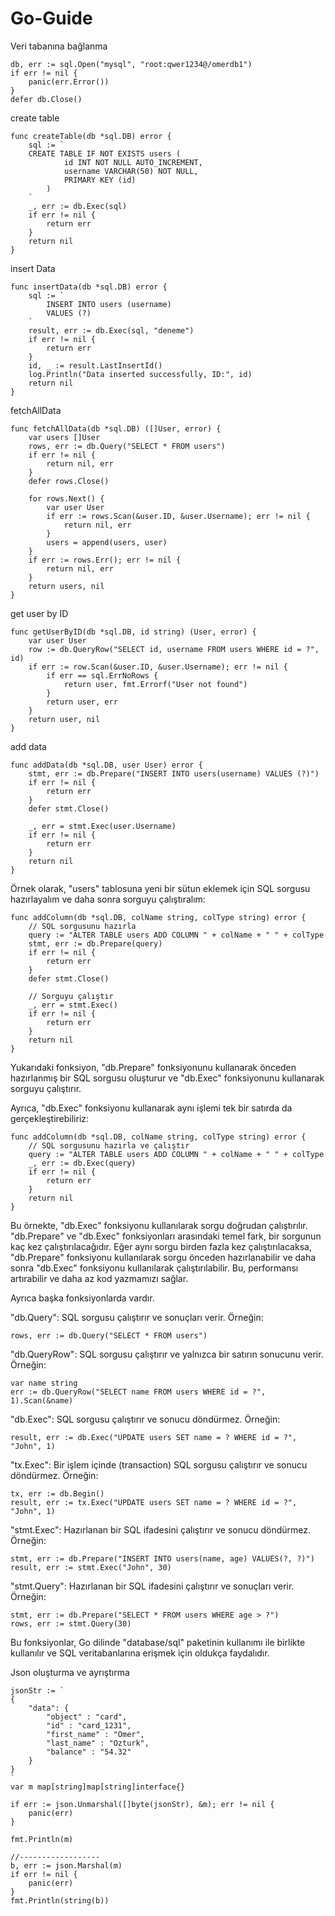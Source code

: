 # Go-Guide

Veri tabanına bağlanma

```
db, err := sql.Open("mysql", "root:qwer1234@/omerdb1")
if err != nil {
    panic(err.Error())
}
defer db.Close()
```

create table
```
func createTable(db *sql.DB) error {
	sql := `
	CREATE TABLE IF NOT EXISTS users (
            id INT NOT NULL AUTO_INCREMENT,
            username VARCHAR(50) NOT NULL,
            PRIMARY KEY (id)
        )
    `
	_, err := db.Exec(sql)
	if err != nil {
		return err
	}
	return nil
}
```

insert Data
```
func insertData(db *sql.DB) error {
	sql := `
        INSERT INTO users (username)
        VALUES (?)
    `
	result, err := db.Exec(sql, "deneme")
	if err != nil {
		return err
	}
	id, _ := result.LastInsertId()
	log.Println("Data inserted successfully, ID:", id)
	return nil
}
```

fetchAllData
```
func fetchAllData(db *sql.DB) ([]User, error) {
	var users []User
	rows, err := db.Query("SELECT * FROM users")
	if err != nil {
		return nil, err
	}
	defer rows.Close()

	for rows.Next() {
		var user User
		if err := rows.Scan(&user.ID, &user.Username); err != nil {
			return nil, err
		}
		users = append(users, user)
	}
	if err := rows.Err(); err != nil {
		return nil, err
	}
	return users, nil
}
```

get user by ID
```
func getUserByID(db *sql.DB, id string) (User, error) {
	var user User
	row := db.QueryRow("SELECT id, username FROM users WHERE id = ?", id)
	if err := row.Scan(&user.ID, &user.Username); err != nil {
		if err == sql.ErrNoRows {
			return user, fmt.Errorf("User not found")
		}
		return user, err
	}
	return user, nil
}
```
add data
```
func addData(db *sql.DB, user User) error {
	stmt, err := db.Prepare("INSERT INTO users(username) VALUES (?)")
	if err != nil {
		return err
	}
	defer stmt.Close()

	_, err = stmt.Exec(user.Username)
	if err != nil {
		return err
	}
	return nil
}
```

Örnek olarak, "users" tablosuna yeni bir sütun eklemek için SQL sorgusu hazırlayalım ve daha sonra sorguyu çalıştıralım:

```
func addColumn(db *sql.DB, colName string, colType string) error {
    // SQL sorgusunu hazırla
    query := "ALTER TABLE users ADD COLUMN " + colName + " " + colType
    stmt, err := db.Prepare(query)
    if err != nil {
        return err
    }
    defer stmt.Close()

    // Sorguyu çalıştır
    _, err = stmt.Exec()
    if err != nil {
        return err
    }
    return nil
}
```
Yukarıdaki fonksiyon, "db.Prepare" fonksiyonunu kullanarak önceden hazırlanmış bir SQL sorgusu oluşturur ve "db.Exec" fonksiyonunu kullanarak sorguyu çalıştırır.

Ayrıca, "db.Exec" fonksiyonu kullanarak aynı işlemi tek bir satırda da gerçekleştirebiliriz:

```
func addColumn(db *sql.DB, colName string, colType string) error {
    // SQL sorgusunu hazırla ve çalıştır
    query := "ALTER TABLE users ADD COLUMN " + colName + " " + colType
    _, err := db.Exec(query)
    if err != nil {
        return err
    }
    return nil
}
```
Bu örnekte, "db.Exec" fonksiyonu kullanılarak sorgu doğrudan çalıştırılır. "db.Prepare" ve "db.Exec" fonksiyonları arasındaki temel fark, bir sorgunun kaç kez çalıştırılacağıdır. Eğer aynı sorgu birden fazla kez çalıştırılacaksa, "db.Prepare" fonksiyonu kullanılarak sorgu önceden hazırlanabilir ve daha sonra "db.Exec" fonksiyonu kullanılarak çalıştırılabilir. Bu, performansı artırabilir ve daha az kod yazmamızı sağlar.

Ayrıca başka fonksiyonlarda vardır.

"db.Query": SQL sorgusu çalıştırır ve sonuçları verir. Örneğin:

```
rows, err := db.Query("SELECT * FROM users")
```

"db.QueryRow": SQL sorgusu çalıştırır ve yalnızca bir satırın sonucunu verir. Örneğin:

```
var name string
err := db.QueryRow("SELECT name FROM users WHERE id = ?", 1).Scan(&name)
```

"db.Exec": SQL sorgusu çalıştırır ve sonucu döndürmez. Örneğin:

```
result, err := db.Exec("UPDATE users SET name = ? WHERE id = ?", "John", 1)
```

"tx.Exec": Bir işlem içinde (transaction) SQL sorgusu çalıştırır ve sonucu döndürmez. Örneğin:

```
tx, err := db.Begin()
result, err := tx.Exec("UPDATE users SET name = ? WHERE id = ?", "John", 1)
```

"stmt.Exec": Hazırlanan bir SQL ifadesini çalıştırır ve sonucu döndürmez. Örneğin:

```
stmt, err := db.Prepare("INSERT INTO users(name, age) VALUES(?, ?)")
result, err := stmt.Exec("John", 30)
```

"stmt.Query": Hazırlanan bir SQL ifadesini çalıştırır ve sonuçları verir. Örneğin:

```
stmt, err := db.Prepare("SELECT * FROM users WHERE age > ?")
rows, err := stmt.Query(30)
```

Bu fonksiyonlar, Go dilinde "database/sql" paketinin kullanımı ile birlikte kullanılır ve SQL veritabanlarına erişmek için oldukça faydalıdır.


Json oluşturma ve ayrıştırma
```
jsonStr := `
{
	"data": {
		"object" : "card",
		"id" : "card_1231",
		"first_name" : "Omer",
		"last_name" : "Ozturk",
		"balance" : "54.32"			
	}
}
`
var m map[string]map[string]interface{}

if err := json.Unmarshal([]byte(jsonStr), &m); err != nil {
	panic(err)
}

fmt.Println(m)

//------------------
b, err := json.Marshal(m)
if err != nil {
	panic(err)
}
fmt.Println(string(b))
```
